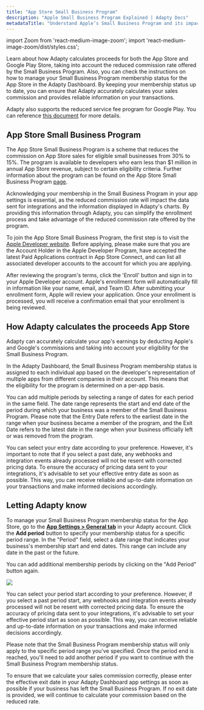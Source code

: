 ```yaml
---
title: "App Store Small Business Program"
description: "Apple Small Business Program Explained | Adapty Docs"
metadataTitle: "Understand Apple’s Small Business Program and its impact on revenue."
---
```


import Zoom from 'react-medium-image-zoom';
import 'react-medium-image-zoom/dist/styles.css';

Learn about how Adapty calculates proceeds for both the App Store and Google Play Store, taking into account the reduced commission rate offered by the Small Business Program. Also, you can check the instructions on how to manage your Small Business Program membership status for the App Store in the Adapty Dashboard. By keeping your membership status up to date, you can ensure that Adapty accurately calculates your sales commission and provides reliable information on your transactions. 

Adapty also supports the reduced service fee program for Google Play. You can reference [this document](google-reduced-service-fee) for more details.

## App Store Small Business Program

The App Store Small Business Program is a scheme that reduces the commission on App Store sales for eligible small businesses from 30% to 15%. The program is available to developers who earn less than $1 million in annual App Store revenue, subject to certain eligibility criteria. Further information about the program can be found on the App Store Small Business Program [page](https://developer.apple.com/app-store/small-business-program/).

Acknowledging your membership in the Small Business Program in your app settings is essential, as the reduced commission rate will impact the data sent for integrations and the information displayed in Adapty's charts. By providing this information through Adapty, you can simplify the enrollment process and take advantage of the reduced commission rate offered by the program.

To join the App Store Small Business Program, the first step is to visit the [Apple Developer website](https://developer.apple.com/app-store/small-business-program/). Before applying, please make sure that you are the Account Holder in the Apple Developer Program, have accepted the latest Paid Applications contract in App Store Connect, and can list all associated developer accounts to the account for which you are applying.

After reviewing the program's terms, click the 'Enroll' button and sign in to your Apple Developer account. Apple's enrollment form will automatically fill in information like your name, email, and Team ID. After submitting your enrollment form, Apple will review your application. Once your enrollment is processed, you will receive a confirmation email that your enrollment is being reviewed.

## How Adapty calculates the proceeds App Store

Adapty can accurately calculate your app's earnings by deducting Apple's and Google's commissions and taking into account your eligibility for the Small Business Program.

In the Adapty Dashboard, the Small Business Program membership status is assigned to each individual app based on the developer's representation of multiple apps from different companies in their account. This means that the eligibility for the program is determined on a per-app basis.

You can add multiple periods by selecting a range of dates for each period in the same field. The date range represents the start and end date of the period during which your business was a member of the Small Business Program. Please note that the Entry Date refers to the earliest date in the range when your business became a member of the program, and the Exit Date refers to the latest date in the range when your business officially left or was removed from the program.

You can select your entry date according to your preference. However, it's important to note that if you select a past date, any webhooks and integration events already processed will not be resent with corrected pricing data. To ensure the accuracy of pricing data sent to your integrations, it's advisable to set your effective entry date as soon as possible. This way, you can receive reliable and up-to-date information on your transactions and make informed decisions accordingly.

## Letting Adapty know

To manage your Small Business Program membership status for the App Store, go to the [**App Settings > General tab**](https://app.adapty.io/account) in your Adapty account. Click the **Add period** button to specify your membership status for a specific period range. In the "Period" field, select a date range that indicates your business's membership start and end dates. This range can include any date in the past or the future.

You can add additional membership periods by clicking on the "Add Period" button again.


<Zoom>
  <img src={require('./img/65d9968-CleanShot_2023-04-11_at_15.00.482x.webp').default}
  style={{
    border: '1px solid #727272', /* border width and color */
    width: '700px', /* image width */
    display: 'block', /* for alignment */
    margin: '0 auto' /* center alignment */
  }}
/>
</Zoom>





You can select your period start according to your preference. However, if you select a past period start, any webhooks and integration events already processed will not be resent with corrected pricing data. To ensure the accuracy of pricing data sent to your integrations, it's advisable to set your effective period start as soon as possible. This way, you can receive reliable and up-to-date information on your transactions and make informed decisions accordingly.

Please note that the Small Business Program membership status will only apply to the specific period range you've specified. Once the period end is reached, you'll need to add another period if you want to continue with the Small Business Program membership status.

To ensure that we calculate your sales commission correctly, please enter the effective exit date in your Adapty Dashboard app settings as soon as possible if your business has left the Small Business Program. If no exit date is provided, we will continue to calculate your commission based on the reduced rate.